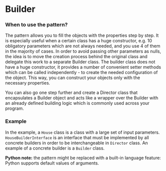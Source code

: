 # Builder

### When to use the pattern?
The pattern allows you to fill the objects with the properties step by step. It is especially useful when a certain class
has a huge constructor, e.g. 10 obligatory parameters which are not always needed, and you use 4 of them in the majority of cases. 
In order to avoid passing other parameters as nulls, the idea is to move the creation process behind the original class 
and delegate this work to a separate Builder class. The builder class does not have a huge constructor, it provides a number 
of convenient setter methods which can be called independently - to create the needed configuration of the object. 
This way, you can construct your objects only with the necessary properties.

You can also go one step further and create a Director class that encapsulates a Builder object and acts like a wrapper over
the Builder with an already defined building logic which is commonly used across your program. 


### Example
In the example, a `House` class is a class with a large set of input parameters. `HouseBuilderInterface` is an interface that
must be implemented by all concrete builders in order to be interchangeable in `Director` class. An example of a concrete builder 
is a `Builder` class.

**Python note:** the pattern might be replaced with a built-in language feature: Python supports default values of arguments. 